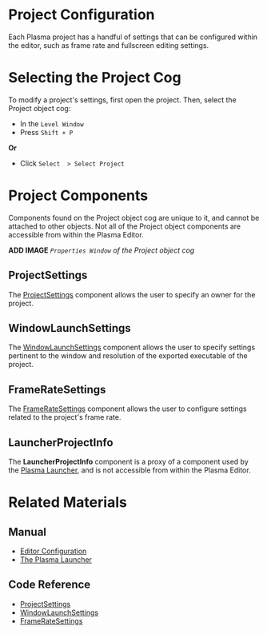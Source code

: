 # Project Configuration

Each Plasma project has a handful of settings that can be configured within the editor, such as frame rate and fullscreen editing settings.

#  Selecting the Project Cog

To modify a project's settings, first open the project. Then, select the Project object cog:

- In the `Level Window`
- Press `Shift + P`

**Or**

- Click `Select  > Select Project`

#  Project Components

Components found on the Project object cog are unique to it, and cannot be attached to other objects. Not all of the Project object components are accessible from within the Plasma Editor.



**ADD IMAGE** *`Properties Window` of the Project object cog*


##  ProjectSettings

The [ ProjectSettings](https://plasmaengine.github.io/PlasmaDocs/Plasma1/C++/code_reference/class_reference/projectsettings.markdown) component allows the user to specify an owner for the project.

##  WindowLaunchSettings

The [ WindowLaunchSettings](https://plasmaengine.github.io/PlasmaDocs/Plasma1/C++/code_reference/class_reference/windowlaunchsettings.markdown) component allows the user to specify settings pertinent to the window and resolution of the exported executable of the project.

##  FrameRateSettings

The [ FrameRateSettings](https://plasmaengine.github.io/PlasmaDocs/Plasma1/C++/code_reference/class_reference/frameratesettings.markdown) component allows the user to configure settings related to the project's frame rate.

##  LauncherProjectInfo

The **LauncherProjectInfo** component is a proxy of a component used by the [ Plasma Launcher](https://plasmaengine.github.io/PlasmaDocs/Plasma1/Editor/editor/launcher.markdown), and is not accessible from within the Plasma Editor.

#  Related Materials

##  Manual
- [Editor Configuration](https://plasmaengine.github.io/PlasmaDocs/Plasma1/Editor/editor/editor_configuration.markdown)
- [ The Plasma Launcher](https://plasmaengine.github.io/PlasmaDocs/Plasma1/Editor/editor/launcher.markdown)

##  Code Reference
- [ ProjectSettings](https://plasmaengine.github.io/PlasmaDocs/Plasma1/C++/code_reference/class_reference/projectsettings.markdown)
- [ WindowLaunchSettings](https://plasmaengine.github.io/PlasmaDocs/Plasma1/C++/code_reference/class_reference/windowlaunchsettings.markdown)
- [ FrameRateSettings](https://plasmaengine.github.io/PlasmaDocs/Plasma1/C++/code_reference/class_reference/frameratesettings.markdown) 

 